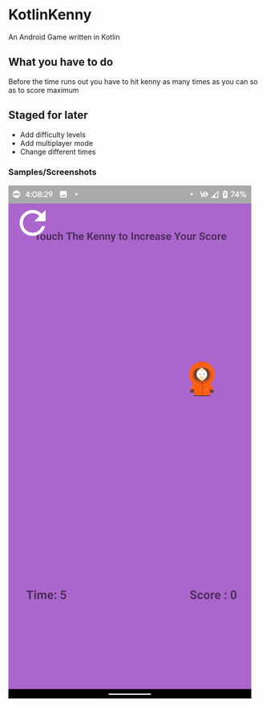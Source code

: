 # KotlinKenny
An Android Game written in Kotlin

## What you have to do

Before the time runs out you have to hit kenny as many times as you can so as to score maximum 

## Staged for later

- Add difficulty levels
- Add multiplayer mode
- Change different times

### Samples/Screenshots

![](screenshots/1.png)
